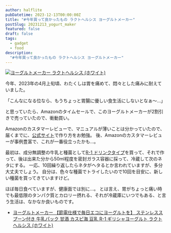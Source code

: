 ```yaml
---
author: halflite
pubDatetime: 2023-12-13T00:00:00Z
title: "#今年買って良かったもの ラクトヘルシス ヨーグルトメーカー"
postSlug: 20231213_yogurt_maker
featured: false
draft: false
tags:
  - gadget
  - food
description:
  "#今年買って良かったもの ラクトヘルシス ヨーグルトメーカー"
---
```


[![ヨーグルトメーカー ラクトヘルシス (ホワイト)](https://thumbs2.imgbox.com/cd/17/cufmWZ8m_t.jpg)](https://imgbox.com/cufmWZ8m "ヨーグルトメーカー ラクトヘルシス (ホワイト)")

今年、2023年の4月上旬頃、わたくしは胃を痛めて、悶々とした痛みに耐えていました。

「こんなになる位なら、もうちょっと胃腸に優しい食生活にしないとなぁ～…」

と思っていたら、Amazonのタイムセールで、このヨーグルトメーカーが2割引きで売っていたので、衝動買い。

Amazonのカスタマーレビューで、マニュアルが薄いことは分かっていたので、届くまでに、[公式サイト](https://yogurtrecipe.com/ "手作りヨーグルト研究所とは│ラクトヘルシス エコグルト 手作りヨーグルト研究所")で作り方をお勉強。 後、Amazonのカスタマーレビューが事例豊富で、これが一番役立ったかも…。

最初は、成分無調整の牛乳と種菌として[R-1 ドリンクタイプ](https://www.meiji.co.jp/dairies/yogurt/meiji-r1/product/ "商品ラインナップ｜明治プロビオヨーグルトR-1｜株式会社 明治 - Meiji Co., Ltd.")を買って、それで作って、後は出来た分から50ml程度を密封ガラス容器に採って、冷蔵して次のネタにする。 一応、10回繰り返したらネタがヘタるとか言われていますが、多分大丈夫でしょう。 自分は、色々な種菌でトライしたいので10回を目安に、新しい種菌を買ってきていますけど。

ほぼ毎日食べていますが、健康面では別に…。 とは言え、胃がちょっと痛い時でも最低限のタンパク質とカロリー摂れる、それが冷蔵庫にいつでもある、と言う生活は、なかなか良いものです。

- [ヨーグルトメーカー 【節電仕様で毎日エコにヨーグルトを】 ステンレススプーン付き 牛乳パック 甘酒 カスピ海 豆乳 R-1 ギリシャヨーグルト ラクトヘルシス (ホワイト)](https://www.amazon.co.jp/dp/B07DCN9GCB/ "ヨーグルトメーカー 【節電仕様で毎日エコにヨーグルトを】 ステンレススプーン付き 牛乳パック 甘酒 カスピ海 豆乳 R-1 ギリシャヨーグルト ラクトヘルシス (ホワイト)")

